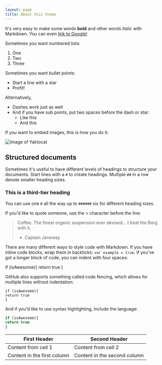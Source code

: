 ```yaml
---
layout: page
title: About this theme
---
```


It's very easy to make some words **bold** and other words *italic* with Markdown. You can even [link to Google!](http://google.com)

Sometimes you want numbered lists:

1. One
2. Two
3. Three

Sometimes you want bullet points:

* Start a line with a star
* Profit!

Alternatively,

- Dashes work just as well
- And if you have sub points, put two spaces before the dash or star:
  - Like this
  - And this

If you want to embed images, this is how you do it:

![Image of Yaktocat](https://octodex.github.com/images/yaktocat.png)

## Structured documents

Sometimes it's useful to have different levels of headings to structure your documents. Start lines with a `#` to create headings. Multiple `##` in a row denote smaller heading sizes.

### This is a third-tier heading

You can use one `#` all the way up to `######` six for different heading sizes.

If you'd like to quote someone, use the > character before the line:

> Coffee. The finest organic suspension ever devised... I beat the Borg with it.
> - Captain Janeway

There are many different ways to style code with Markdown. If you have inline code blocks, wrap them in backticks: `var example = true`.  If you've got a longer block of code, you can indent with four spaces:

if (isAwesome){
  return true
}

GitHub also supports something called code fencing, which allows for multiple lines without indentation:

```
if (isAwesome){
return true
}
```

And if you'd like to use syntax highlighting, include the language:

```javascript
if (isAwesome){
return true
}
```

First Header | Second Header
------------ | -------------
Content from cell 1 | Content from cell 2
Content in the first column | Content in the second column